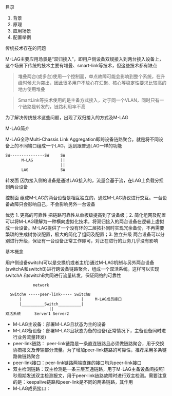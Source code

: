目录
1. 背景
2. 原理
3. 应用场景
4. 配置举例

传统技术存在的问题

M-LAG主要应用场景是“双归接入”，即用户侧设备双规接入到两台接入设备上，这个场景下传统的技术主要有堆叠、smart-link等技术，但这些技术都有缺点

> 堆叠两台(或多台)使用一个控制面，单点故障可能会影响到整个系统，在升级时候尤为突出，因此很多用户不放心在汇聚、核心等稳定性要求比较高的地方使用堆叠

>SmartLink等技术使用的是主备方式接入，对于同一个VLAN，同时只有一个链路是转发的，链路利用率不高

为了解决传统技术这些问题，出现了双归接入的方式及M-LAG

M-LAG简介

M-LAG全称Multi-Chassis Link Aggregation即跨设备链路聚合。就是将不同设备上的不同端口组成一个LAG，达到跟普通LAG一样的功能
```txt
SW---------------SW     SW
       M-LAG            ||
                        ||
       LAG              SW
```
转发面 因为接入侧的设备是通过LAG接入的，流量会基于流，在LAG上负载分担到两台设备

控制面 组成M-LAG的两台设备是相互独立的，通过M-LAG协议进行交互。一台设备故障只会影响自己，不会影响另外一台设备

优势 1. 更高的可靠性 把链路可靠性从单板级提高到了设备级；2. 简化组网及配置 可以将M-LAG理解为一种横向虚拟化技术，将双归接入的两台设备在逻辑上虚拟成一台设备。M-LAG提供了一个没有环的二层拓扑同时实现冗余备份，不再需要繁琐的生成树协议配置，极大的简化了组网及配置；3. 独立升级 两台设备可以分别进行升级，保证有一台设备正常工作即可，对正在进行的业务几乎没有影响

基本概念

用户侧设备switch(可以是交换机或者主机)通过M-LAG机制与另外两台设备(switchA和switchB)进行跨设备链路聚合，组成一个双活系统。这样可以实现switchA 和switchB共同进行流量转发，保证网络的可靠性
```txt
            network
 
  SwitchA -----peer-link----- SwitchB
      |                          |     M-LAG成员接口
      |__________Switch__________|
                   ||
双活系统      Server1 Server2
```
- M-LAG主设备：部署M-LAG且状态为主的设备
- M-LAG备设备：部署M-LAG且状态为备的设备(正常情况下，主备设备同时进行业务流量转发)
- peer-link链路： peer-link链路是一条直连链路且必须做链路聚合，用于交换协商报文及传输部分流量。为了增加peer-link链路的可靠性，推荐采用多条链路做链路聚合
- peer-link接口：peer-link链路两端直连的接口均为peer-link接口
- 双主检测链路：双主检测是一条三层互通链路，用于M-LAG主备设备间按照1秒周期发送双主检测报文，用于peer-link链路故障时进行双主检测。需要注意的是：keepalive链路和peer-link是不同的两条链路，其作用
- M-LAG成员接口：